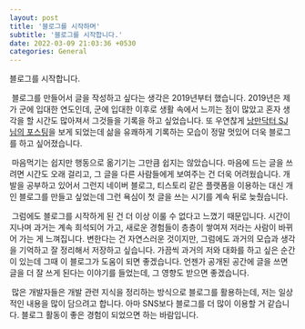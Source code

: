 ```yaml
---
layout: post
title: '블로그를 시작하며'
subtitle: '블로그를 시작합니다.'
date: 2022-03-09 21:03:36 +0530
categories: General
---
```


블로그를 시작합니다.

&nbsp;블로그를 만들어서 글을 작성하고 싶다는 생각은 2019년부터 했습니다. 2019년은 제가 군에 입대한 연도인데, 군에 입대한 이후로 생활 속에서 느끼는 점이 많았고 혼자 생각을 할 시간도 많아져서 그것들을 기록을 하고 싶었습니다. 또 우연찮게 [낭만닥터 SJ 님의 포스팅](https://blog.naver.com/cityhuntorr/220529105251)을 보게 되었는데 삶을 유쾌하게 기록하는 모습이 정말 멋있어 더욱 블로그를 하고 싶어졌습니다.

&nbsp;마음먹기는 쉽지만 행동으로 옮기기는 그만큼 쉽지는 않았습니다. 마음에 드는 글을 쓰려면 시간도 오래 걸리고, 그 글을 다른 사람들에게 보여주는 건 더욱 어려웠습니다. 개발을 공부하고 있어서 그런지 네이버 블로그, 티스토리 같은 플랫폼을 이용하는 대신 개인 블로그를 만들고 싶었는데 그런 욕심이 첫 글을 쓰는 시기를 계속 뒤로 늦췄습니다.

&nbsp;그럼에도 블로그를 시작하게 된 건 더 이상 이룰 수 없다고 느꼈기 때문입니다. 시간이 지나며 과거는 계속 희석되어 가고, 새로운 경험들이 층층이 쌓여져 저라는 사람이 바뀌어 가는 게 느껴집니다. 변한다는 건 자연스러운 것이지만, 그럼에도 과거의 모습과 생각을 기억하고 잘 정리해서 저장하고 싶습니다. 가끔씩 과거의 저와 대화를 하고 싶은 순간이 있는데 그때 이 블로그가 도움이 되면 좋겠습니다. 언젠가 공개된 공간에 글을 쓰면 글을 더 잘 쓰게 된다는 이야기를 들었는데, 그 영향도 받으면 좋겠습니다.

&nbsp;많은 개발자들은 개발 관련 지식을 정리하는 방식으로 블로그를 활용하는데, 저는 일상적인 내용을 많이 담으려고 합니다. 아마 SNS보다 블로그를 더 많이 이용할 거 같습니다. 블로그 활동이 좋은 경험이 되었으면 하는 바람입니다.
